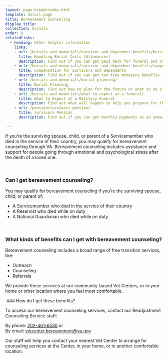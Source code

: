 ```yaml
---
layout: page-breadcrumbs.html
template: detail-page
title: Bereavement Counseling
display_title:
collection: burials
order: 8
relatedlinks:
  - heading: Other helpful information
    links:
    - url: /burials-and-memorials/survivor-and-dependent-benefits/burial-costs/
      title: Handling Burial Costs (Allowances)
      description: Find out if you can get paid back for funeral and other burial costs.
    - url: /burials-and-memorials/survivor-and-dependent-benefits/compensation/
      title: Compensation for Survivors and Dependents
      description: Find out if you can get tax-free monetary benefits.
    - url: /burials-and-memorials/burial-planning/
      title: Burial Planning
      description: Find out how to plan for the future or what to do if your family member has just died.
    - url: /burials-and-memorials/what-to-expect-at-a-funeral/
      title: What to Expect at a Military Funeral
      description: Find out what will happen to help you prepare for this day.
    - url: /pension/survivors-pension/
      title: Survivors Pension
      description: Find out if you can get monthly payments as an unmarried surviving spouse or unmarried child of a deceased Veteran with wartime service.

---
```


<div class="va-introtext">

If you’re the surviving spouse, child, or parent of a Servicemember who died in the service of their country, you may qualify for bereavement counseling through VA. Bereavement counseling includes assistance and support for people going through emotional and psychological stress after the death of a loved one.

</div>

<br>

<div class="feature" markdown=“1”>

### Can I get bereavement counseling?

You may qualify for bereavement counseling if you’re the surviving spouse, child, or parent of:
- A Servicemember who died in the service of their country
- A Reservist who died while on duty
- A National Guardsman who died while on duty

</div>

<br>

### What kinds of benefits can I get with bereavement counseling?

Bereavement counseling includes a broad range of free transition services, like:

- Outreach
- Counseling
- Referrals

We provide these services at our community-based Vet Centers, or in your home or other location where you feel most comfortable.

 ### How do I get these benefits?

To access our bereavement counseling services, contact our Readjustment Counseling Service staff:

By phone: <a href='tel:+1-202-461-6530'>202-461-6530</a> or<br>
By email: <a href='vetcenter.bereavement@va.gov'>vetcenter.bereavement@va.gov</a>

Our staff will help you contact your nearest Vet Center to arrange for counseling services at the Center, in your home, or in another comfortable location.
